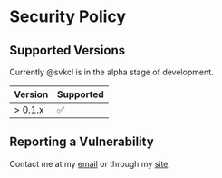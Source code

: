 # Security Policy

## Supported Versions

Currently @svkcl is in the alpha stage of development.

| Version | Supported          |
| ------- | ------------------ |
| > 0.1.x  | :white_check_mark: |

## Reporting a Vulnerability

Contact me at my [email](https://jo3mccain@icloud.com) or through my [site](https://pzzld.eth.link/)
